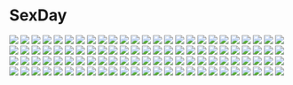 # SexDay
![](https://konachan.com/jpeg/e68fbc89f5e2b463d4c4080d27d8ed45/Konachan.com%20-%20121705%20blue_eyes%20bow%20game_cg%20kisaki_mio%20komori_kei%20pink_hair%20pussy%20pussy_juice%20ricotta%20short_hair%20skirt%20skirt_lift%20spread_legs%20spread_pussy%20uncensored.jpg)
![](https://konachan.com/image/76937d3d154c93af3892f6063dfa03a7/Konachan.com%20-%2087392%202girls%20blue_eyes%20blue_hair%20bow%20cirno%20dress%20fairy%20gloves%20hat%20headphones%20mystia_lorelei%20pink_hair%20robce_lee%20thighhighs%20touhou%20watermark%20wings.jpg)
![](https://konachan.com/jpeg/4a5834a51c6b2248d8f4681a60b89afe/Konachan.com%20-%20306424%20ass%20clouds%20dress%20flowers%20green_eyes%20hc%20horns%20long_hair%20nopan%20pink_hair%20reflection%20sky%20torii%20virtual_dimension_project%20water%20watermark%20xiao_xi.jpg)
![](https://konachan.com/jpeg/e9a44ff1578201647fd58842da566f49/Konachan.com%20-%20215328%20anthropomorphism%20breasts%20eyepatch%20gloves%20handjob%20kantai_collection%20panties%20penis%20short_hair%20thighhighs%20underwear%20wa_%28genryusui%29%20yellow_eyes.jpg)
![](https://konachan.com/image/fe644d00e0464c9ed08ac66debc87e31/Konachan.com%20-%2029221%20littlewitch%20oyari_ashito%20white.jpg)
![](https://konachan.com/image/7e45bf1f5e3c11b67ff0c45c4c43ab64/Konachan.com%20-%20175737%20blue_hair%20blush%20boots%20bow%20brown_hair%20cirno%20dress%20drink%20fairy%20food%20group%20hat%20ibuki_suika%20kiss%20long_hair%20red_eyes%20sake%20shoujo_ai%20silhouette%20touhou.jpg)
![](https://konachan.com/jpeg/45ee7e6d8cf7f83838fd809eaeb6b574/Konachan.com%20-%20261018%20aqua_eyes%20blush%20breasts%20cleavage%20dress%20gray_hair%20ko_yu%20long_hair%20no_bra%20original%20ponytail%20thighhighs%20zettai_ryouiki.jpg)
![](https://konachan.com/image/13935a77be6d26617818e7d0d8425513/Konachan.com%20-%20240690%20ban%20bikini_top%20breasts%20dead_or_alive%20long_hair%20nyotengu%20purple_eyes.jpg)
![](https://konachan.com/jpeg/cfa1bffca12a4b9d45f52e6bb318502a/Konachan.com%20-%20279833%20aqua_eyes%20ass%20bike_shorts%20blush%20breasts%20brown_hair%20cropped%20cum%20haruka_%28pokemon%29%20lasterk%20nipples%20pokemon%20satoshi_%28pokemon%29%20sex%20shorts.jpg)
![](https://konachan.com/jpeg/a5b7475a047ec09de3949f97286006d3/Konachan.com%20-%20167182%20blonde_hair%20blush%20bow%20choker%20elbow_gloves%20game_cg%20gloves%20long_hair%20natsume_eri%20purple_eyes%20ribbons%20skirt%20thighhighs%20tsuji_kokoro%20twintails%20water.jpg)
![](https://konachan.com/image/a28749a19d7b6796ceac5b8fc8f0a913/Konachan.com%20-%20119581%20black_hair%20blue_hair%20blush%20car%20food%20green_eyes%20long_hair%20orange_eyes%20scarf%20short_hair%20shorts%20tagme%20tan_taka.jpg)
![](https://konachan.com/image/efae6ea1cd2aa2c74bce8d78e0607314/Konachan.com%20-%20249931%20armor%20barefoot%20breasts%20cameltoe%20gloves%20katarina%20logo%20long_hair%20navel%20nipples%20no_bra%20red_hair%20scar%20skintight%20tattoo%20tofuubear%20topless%20watermark.jpg)
![](https://konachan.com/image/4d2be49fd1d09815b24d8250b4554e1e/Konachan.com%20-%2017879%20takamichi.jpg)
![](https://konachan.com/image/56be0497779f3d5485c7bb132931cbb0/Konachan.com%20-%20168232%20bra%20breasts%20brown_eyes%20brown_hair%20moonshiner%20ninoko%20nipples%20open_shirt%20original%20panties%20panty_pull%20tie%20underwear%20wet%20zoom_layer.jpg)
![](https://konachan.com/jpeg/94862b4bf83058e27fa55be3f3bec004/Konachan.com%20-%20251535%20anthropomorphism%20bow%20bra%20breasts%20cleavage%20cropped%20gin00%20green_eyes%20green_hair%20long_hair%20navel%20panties%20suzuya_%28kancolle%29%20underwear%20white.jpg)
![](https://konachan.com/image/54f56fbf7bc9b31d62845cfda958ac34/Konachan.com%20-%20170619%20deep-sea_girl_%28vocaloid%29%20dress%20green_eyes%20green_hair%20hatsune_miku%20long_hair%20soulkiller%20tears%20twintails%20vocaloid.jpg)
![](https://konachan.com/jpeg/43081e8b19d6ee77dbeb8d54ed3b7336/Konachan.com%20-%20232909%20animal%20cat%20chelsea_soft%20game_cg%20koi_wa_yumemiru_mouretsu_girl%21%20nae-nae%20nekojou_erika%20panties%20school_uniform%20thighhighs%20underwear.jpg)
![](https://konachan.com/image/1580bb77ee3082eed009f4ec1d55fd52/Konachan.com%20-%2022560%20christmas.jpg)
![](https://konachan.com/image/bb2693adc86ebabe1b3c00a812546150/Konachan.com%20-%2099388%20emiya_kiritsugu%20fate_%28series%29%20fate_stay_night%20fate_zero%20skyt2.jpg)
![](https://konachan.com/jpeg/139db1c402a9107e79ff0942760193be/Konachan.com%20-%20181230%20ass%20ass_grab%20blue_eyes%20blue_gale%20brown_hair%20game_cg%20natsu_doki%21%20nemitarou%20panties%20see_through%20short_hair%20skirt%20takanaka_mari%20underwear%20wet.jpg)
![](https://konachan.com/image/d846e27733c503e278ab2fa98837621b/Konachan.com%20-%20185826%202girls%20blue_eyes%20choker%20gray_hair%20green_eyes%20long_hair%20luo_tianyi%20navel%20short_hair%20shorts%20skirt%20socks%20twintails%20vocaloid%20whiisky%20wristwear%20yan_he.jpg)
![](https://konachan.com/jpeg/040de12436ada7977c0abdbae262c6da/Konachan.com%20-%20142997%202girls%20animal_ears%20brown_eyes%20brown_hair%20catgirl%20chen%20dqn_%28dqnww%29%20glasses%20hat%20leaves%20loli%20multiple_tails%20red_eyes%20short_hair%20tail%20touhou.jpg)
![](https://konachan.com/image/7d8a2f283b716f9f8e6b498eded8846f/Konachan.com%20-%20280913%20animal%20bird%20dress%20feathers%20halo%20monmusu_harem%20namaru_%28summer_dandy%29%20ponytail%20purple_eyes%20purple_hair%20sword%20thighhighs%20weapon%20wings%20zettai_ryouiki.jpg)
![](https://konachan.com/jpeg/7a1daa06d3ecd4483a19365170ef29b2/Konachan.com%20-%20176045%20black_eyes%20blue_eyes%20bow%20glasses%20green_eyes%20gun%20kamiki_izumo%20okumura_rin%20purple_eyes%20shima_renzou%20short_hair%20suguro_ryuji%20sword%20tie%20weapon.jpg)
![](https://konachan.com/jpeg/3006d7e44670e9b8385fdb5bc90dcb4b/Konachan.com%20-%2074346%20an2a%20blonde_hair%20kirisame_marisa%20long_hair%20ribbons%20stars%20touhou.jpg)
![](https://konachan.com/image/7331bbaf67c4d4393928c24160c9e728/Konachan.com%20-%20299367%20building%20niko_p%20original%20scenic%20signed%20sky%20tree.jpg)
![](https://konachan.com/jpeg/32144b57060669d43fbcc4c95c5d98d0/Konachan.com%20-%20196121%20aqua_eyes%20aqua_hair%20blush%20cake%20candy%20chocolate%20food%20fruit%20hatsune_miku%20kinokoko-kino%20long_hair%20skirt%20strawberry%20twintails%20valentine%20vocaloid.jpg)
![](https://konachan.com/image/49d7bbc96484d8818ffeaf7dbea650e2/Konachan.com%20-%2084762%20anthropomorphism%20blue_hair%20hat%20pixiv-tan%20thighhighs%20white.jpg)
![](https://konachan.com/image/402f76d0cca2920d5a52fe6c39a8858b/Konachan.com%20-%20305537%20apron%20bed%20blue_eyes%20blue_hair%20blush%20breasts%20cleavage%20flowers%20garter_belt%20headdress%20maid%20minncn%20petals%20rem_%28re%3Azero%29%20short_hair%20stockings.jpg)
![](https://konachan.com/jpeg/fe5a65bcb85b7ce1fb26eaa40007cdf9/Konachan.com%20-%20183380%20aircraft%20animal%20bird%20boots%20clouds%20gloves%20goggles%20gray_hair%20hinapikorin%20long_hair%20male%20motorcycle%20original%20scarf%20short_hair%20sunset.jpg)
![](https://konachan.com/jpeg/cdf11b992db6661494c4d0b46e7de7f9/Konachan.com%20-%20244118%20aliasing%20breasts%20fate_grand_order%20fate_%28series%29%20mito_yoshihiro%20naked_shirt%20navel%20no_bra%20nopan%20open_shirt%20pink_hair%20short_hair%20thighhighs%20yellow_eyes.jpg)
![](https://konachan.com/jpeg/6578386b152d6604ad0021723037ee6d/Konachan.com%20-%20278099%202girls%20aliasing%20apron%20black_hair%20breasts%20chinese_dress%20cleavage%20horns%20iiiroha%20long_hair%20orange_eyes%20orange_hair%20original%20pointed_ears%20yellow_eyes.jpg)
![](https://konachan.com/image/6e29d1eb21f7605d3418f06a7822bb64/Konachan.com%20-%20290141%20animal_ears%20ass%20black_eyes%20black_hair%20breasts%20catgirl%20cleavage%20long_hair%20original%20pantyhose%20peter_pan_%28adtc7243%29%20tail.jpg)
![](https://konachan.com/image/ed3c00ffa9c798b5f886102b91863be4/Konachan.com%20-%20114061%20akaito%20all_male%20kagamine_len%20kaito%20male%20vocaloid.jpg)
![](https://konachan.com/jpeg/979cd14bf247ae49f28f878a26cff780/Konachan.com%20-%20139579%20ball%20basketball%20game_cg%20hatsukoi_1_1%20katagiri_yuuma%20male%20morino_yukino%20sport.jpg)
![](https://konachan.com/image/ed35664f5c511441b4c352fa1d2978f1/Konachan.com%20-%2095780%20akatsuki_no_goei%20blonde_hair%20blue_eyes%20guitar%20instrument%20kurayashiki_tae%20long_hair%20nikaidoh_reika%20red_hair%20syangrila%20tomose_shunsaku.jpg)
![](https://konachan.com/image/57e2d18367102141708f779ff3c762e1/Konachan.com%20-%2033325%20white_breath.jpg)
![](https://konachan.com/image/e374f6f7ea5c43e76c89b1a02e846f1b/Konachan.com%20-%20204793%20blush%20breast_hold%20brown_eyes%20brown_hair%20cum%20fingering%20flat_chest%20masturbation%20nipples%20no_bra%20nopan%20pussy%20short_hair%20spread_legs%20tarou%20thighhighs.jpg)
![](https://konachan.com/image/ce0de601627fa08057625139b579f02a/Konachan.com%20-%2042818%20nanase_narue%20narue_no_sekai%20yagi_hajime.jpg)
![](https://konachan.com/jpeg/a9b01bbc9b468c26384c88ff967cb6c0/Konachan.com%20-%20260977%20brown_hair%20card_captor_sakura%20crown%20dress%20feathers%20gloves%20green_eyes%20kinomoto_sakura%20purinko%20ribbons%20short_hair%20wand.jpg)
![](https://konachan.com/image/824b1e7e69ce9f20dac7db37acfb50eb/Konachan.com%20-%2072910%20angel_beats%21%20guitar%20instrument%20iwasawa_masami%20jpeg_artifacts%20yui_%28angel_beats%21%29.jpg)
![](https://konachan.com/jpeg/2c006b670304b44315b376a6ad36d664/Konachan.com%20-%2080742%20ai%20blue_hair%20nerine%20pointed_ears%20red_eyes%20sage%20shuffle%20suzuhira_hiro%20tick_tack.jpg)
![](https://konachan.com/image/71cce3056c4f5d32584452a188e53273/Konachan.com%20-%2091726%20black_hair%20close%20durarara%21%21%20glasses%20katana%20maisaki%20red_eyes%20school_uniform%20short_hair%20sonohara_anri%20sword%20weapon.jpg)
![](https://konachan.com/image/04bc49417b68f14c06e28277e06fd968/Konachan.com%20-%2037959%20aquaplus%20game_cg%20leaf%20mitsumi_misato%20to_heart%20to_heart_2.jpg)
![](https://konachan.com/jpeg/ae893ff7417533b93f3051f96db97607/Konachan.com%20-%20228153%20blush%20breasts%20gray_hair%20haryuu_%28poetto%29%20konpaku_youmu%20loli%20nipples%20no_bra%20open_shirt%20short_hair%20touhou%20undressing.jpg)
![](https://konachan.com/jpeg/d7728bf95d7c8a02d47302b84294db1f/Konachan.com%20-%20235343%20akinashi_yuu%20beach%20bikini%20black_hair%20blush%20breasts%20drink%20food%20fruit%20game_cg%20navel%20pink_eyes%20shorts%20swimsuit%20tobisawa_misaki%20tree%20water%20wet.jpg)
![](https://konachan.com/jpeg/91fe0551171e1f387a24f7ffa9b475e2/Konachan.com%20-%20225731%20ass%20bell%20breasts%20catgirl%20cleavage%20clouds%20drums%20foxgirl%20garter%20glasses%20guitar%20katana%20kiltaka%20mecha%20original%20piano%20rope%20sky%20sword%20tail%20torii%20weapon.jpg)
![](https://konachan.com/jpeg/57d7ebb832ddfa0d1f5435b921d7f837/Konachan.com%20-%20287496%20aliasing%20anthropomorphism%20azur_lane%20colorado_%28azur_lane%29%20cotton_kanzaki%20gradient%20gray_hair%20headband%20long_hair%20red_eyes%20thighhighs%20weapon.jpg)
![](https://konachan.com/jpeg/bd8f775331bed23faa5c795b3a6ab605/Konachan.com%20-%20281939%20azur_lane%20breasts%20irohasu%20kick%20long_hair%20navel%20no_bra%20orange_eyes%20panties%20red_hair%20skirt%20tears%20thighhighs%20twintails%20underboob%20underwear%20upskirt.jpg)
![](https://konachan.com/jpeg/ad4841443ca0a4856acab890f7e71f6d/Konachan.com%20-%20190390%20maullarmaullar%20sekibanki%20touhou%20transparent.jpg)
![](https://konachan.com/jpeg/e3599f0746e6332d58588efa51b95c1b/Konachan.com%20-%20189809%202girls%20blush%20breasts%20brown_hair%20dengeki_hime%20makinose_mai%20makinose_mayu%20nipples%20no_bra%20open_shirt%20panties%20peassoft%20pink_hair%20school_uniform%20underwear.jpg)
![](https://konachan.com/image/5dce5d4f756155757547865708417c7f/Konachan.com%20-%20276239%20black_hair%20braids%20japanese_clothes%20kneehighs%20long_hair%20original%20ponytail%20red_eyes%20reflection%20saraki%20signed%20skirt%20socks%20umbrella.jpg)
![](https://konachan.com/image/e49a59771395982e00ae5eb467f1fc86/Konachan.com%20-%20286228%20aqua_eyes%20azuki_yui%20bikini%20black_hair%20blush%20bow%20garter%20headdress%20idolmaster%20long_hair%20microphone%20navel%20ponytail%20sagisawa_fumika%20swimsuit%20wristwear.jpg)
![](https://konachan.com/jpeg/75b232a3ae68cf39e7ac1defc02da931/Konachan.com%20-%20299730%20black_hair%20blush%20braids%20butterfly%20close%20flowers%20instrument%20kinoruru_toiro%20long_hair%20original%20rose%20violin.jpg)
![](https://konachan.com/jpeg/8c415dc25772666f82d00636a599c86d/Konachan.com%20-%20298908%20animal_ears%20aqua_eyes%20gray%20headband%20original%20short_hair%20wadanaka%20white_hair.jpg)
![](https://konachan.com/jpeg/7b60ecfceaba11a9a2ef76bac2a33468/Konachan.com%20-%2037388%20kiddy_girl-and%20kiddy_grade%20q-feuille%20thighhighs%20transparent%20vector.jpg)
![](https://konachan.com/jpeg/d8d5a4806e1ae4ec6c0c37e40c088a36/Konachan.com%20-%20227381%20anastasia_hoshin%20crusch_karsten%20emilia_%28re%3Azero%29%20hk_%28zxd0554%29%20priscilla_barielle%20re%3Azero_kara_hajimeru_isekai_seikatsu.jpg)
![](https://konachan.com/image/b5a128b9d3c90b1cd79ad682a6f120df/Konachan.com%20-%2011243%20blonde_hair%20brown_eyes%20chii%20chobits%20long_hair%20nude%20sideboob.jpg)
![](https://konachan.com/image/b7b5348cc58a9f0c342bf53fdef70cf0/Konachan.com%20-%20115966%202girls%20blonde_hair%20blue_eyes%20book%20bow%20dress%20hat%20kirisame_marisa%20ldld2%20long_hair%20patchouli_knowledge%20purple_hair%20signed%20touhou%20witch.jpg)
![](https://konachan.com/image/7b07d1aebd22e5521461c72b209a6bc2/Konachan.com%20-%2098782%20ass%20breasts%20kurochijo%20nipples%20original%20panties%20red_eyes%20shuugetsu_karasu%20underwear.jpg)
![](https://konachan.com/jpeg/918edcb9881b00f97f2460edde29177b/Konachan.com%20-%2018160%20kobushi_abiru%20sayonara_zetsubou_sensei.jpg)
![](https://konachan.com/image/ccd9d944d2ecb44ddce60b9325ad6f85/Konachan.com%20-%20282814%20animal_ears%20anus%20ass%20bed%20blush%20bra%20cameltoe%20catgirl%20long_hair%20panties%20purple_hair%20pussy%20see_through%20sideboob%20underwear%20voiceroid%20wet%20wristwear.jpg)
![](https://konachan.com/image/a0b8c3e95e4c42c068c608602c200168/Konachan.com%20-%2075034%20hatsune_miku%20twintails%20vocaloid.jpg)
![](https://konachan.com/image/e879650dcf2392f9a71ba6b7419c5e29/Konachan.com%20-%20181832%202girls%20akemi_homura%20akuma_homura%20black_hair%20caramel_%28caramelmalt%29%20elbow_gloves%20gloves%20kaname_madoka%20pink_hair%20ultimate_madoka%20wings.jpg)
![](https://konachan.com/jpeg/998242be3f6ebaf1cb93596951cb2546/Konachan.com%20-%20274263%20anthropomorphism%20beach%20blonde_hair%20blue_eyes%20dark_skin%20dress%20pussy%20see_through%20summer_dress%20tagme_%28artist%29%20tan_lines%20third-party_edit%20uncensored%20water.jpg)
![](https://konachan.com/jpeg/bcdfa5c8283961175ef901afa5f5c86a/Konachan.com%20-%20297502%20barefoot%20bed%20blue_hair%20breasts%20choker%20drink%20long_hair%20miko_92%20no_bra%20open_shirt%20original%20panties%20purple_eyes%20shirt%20striped_panties%20underwear.jpg)
![](https://konachan.com/image/f68449490091f41f516dcaa4904d2068/Konachan.com%20-%2062131%20hatsune_miku%20vocaloid.jpg)
![](https://konachan.com/jpeg/f24149465353e8094a5c7a0eeb143cdf/Konachan.com%20-%20281527%20anthropomorphism%20aqua_eyes%20azur_lane%20breast_hold%20breasts%20cleavage%20clouds%20dress%20elbow_gloves%20gloves%20hat%20long_hair%20sky%20white_hair%20yamanokami_eaka.jpg)
![](https://konachan.com/image/dca242eee6be783b4fcde8d87d3d6305/Konachan.com%20-%20197597%20elrowa%20hatsune_miku%20scenic%20vocaloid.jpg)
![](https://konachan.com/image/e2cbdf316e340d063debeda34c933665/Konachan.com%20-%20237023%20blue_hair%20boots%20breasts%20dress%20hayami_kanade%20idolmaster%20idolmaster_cinderella_girls%20ilo%20petals%20short_hair%20yellow_eyes.jpg)
![](https://konachan.com/image/4fe6e9e0aab119494a6d429fcf98a17e/Konachan.com%20-%20148506%20bow_%28weapon%29%20kazutaka%20original%20tagme%20weapon.jpg)
![](https://konachan.com/jpeg/b16efef8b6d40b167dcb42a346878daf/Konachan.com%20-%20254430%20dress%20elbow_gloves%20gloves%20gray_hair%20guitar%20instrument%20long_hair%20microphone%20piano%20sky%20stars%20thighhighs%20twintails%20vocaloid%20waifu2x%20xingchen%20yellow_eyes.jpg)
![](https://konachan.com/image/96d15664cca37643cf8d05b1fbf1b490/Konachan.com%20-%20269852%20animal%20blue_eyes%20brown_hair%20gegege_no_kitaro%20gomezu%20inuyama_mana%20nude%20snake%20spread_legs%20white.jpg)
![](https://konachan.com/jpeg/1b6e0f0d5ca7d58864ffc30774885eba/Konachan.com%20-%20139983%20alexander_%28eiyuu_senki%29%20aristoteles_%28eiyuu_senki%29%20breasts%20brown_hair%20eiyuu_senki%20game_cg%20glasses%20nipples%20nude%20oyari_ashito%20pink_hair%20sex%20wet.jpg)
![](https://konachan.com/image/3ca3384b17849220d8b3e55dcf15593f/Konachan.com%20-%2090519%20akai_ito%20aoi_shiro%20breasts%20cleavage%20hal%20hatou_kei%20hatou_yumei%20japanese_clothes%20nami_%28aoi_shiro%29%20osanai_shouko%20school_uniform%20yukata.jpg)
![](https://konachan.com/image/1b0cc8d94b1fa9917c122daa74694911/Konachan.com%20-%2012427%20animal_ears%20azuma_hatsumi%20yami_to_boushi_to_hon_no_tabibito.jpg)
![](https://konachan.com/image/471a6f68848a2ce4576c75ee4bfe4af5/Konachan.com%20-%20304641%20akashio%20blush%20brown_eyes%20brown_hair%20girls_und_panzer%20headband%20panty_pull%20shimada_arisu%20skirt%20teddy_bear%20thighhighs%20twintails%20zettai_ryouiki.jpg)
![](https://konachan.com/jpeg/e0fb3f83c24c13224d6c70fde6a5ad05/Konachan.com%20-%20182210%20astralair_no_shiroki_towa%20favorite%20hat%20japanese_clothes%20loli%20long_hair%20miko%20red_eyes%20shida_kazuhiro%20yuuki_%28astralair_no_shiroki_towa%29.jpg)
![](https://konachan.com/image/662b42335a8410bc8fa1d9c2b3327127/Konachan.com%20-%20169004%20brown_eyes%20loli%20long_hair%20mahou_shoujo_madoka_magica%20momoe_nagisa%20pantyhose%20shiroi_karasu%20tomoe_mami%20white_hair.jpg)
![](https://konachan.com/image/5e763ace35f74716fd202605db91561e/Konachan.com%20-%20107230%20blue_eyes%20blue_hair%20blush%20cosplay%20fang%20hat%20ikamusume%20loli%20long_hair%20lucky_star%20natsumiya_yuzu%20school_uniform%20thighhighs%20zettai_ryouiki.jpg)
![](https://konachan.com/image/37fdaf014d3639285cac8f48325cfca0/Konachan.com%20-%20126210%202girls%20bed%20black_hair%20breasts%20cleavage%20louise_fran%C3%A7oise_le_blanc_de_la_valli%C3%A8re%20nyantype%20panties%20pink_hair%20scan%20siesta%20underwear%20zero_no_tsukaima.jpg)
![](https://konachan.com/jpeg/9772b226dc788e547994b20865a975b1/Konachan.com%20-%2043142%202girls%20fang%20kusakabe_misao%20lucky_star%20minegishi_ayano%20school_uniform.jpg)
![](https://konachan.com/image/74a0569654a8d3b1c047ea30d41fd501/Konachan.com%20-%2094944%20akasia%20animal_ears%20hat%20inubashiri_momiji%20katana%20red_eyes%20sword%20tail%20touhou%20weapon%20white_hair%20wolfgirl.jpg)
![](https://konachan.com/jpeg/7c3e4df38db60d0e5ab2c886342684fe/Konachan.com%20-%20203264%20black_hair%20blush%20boris_%28noborhys%29%20breasts%20dark_skin%20iris_%28pokemon%29%20navel%20nipples%20orange_eyes%20pokemon%20pubic_hair%20pussy_juice%20sex%20spread_legs%20wink.jpg)
![](https://konachan.com/jpeg/d04a51f69f615506530743788872b05f/Konachan.com%20-%2088029%20eureka%20eureka_seven%20undressing.jpg)
![](https://konachan.com/jpeg/50c398c7a9202d2fac3dbebd9f5e2412/Konachan.com%20-%20176919%20amagai_yukino%20blue_eyes%20breasts%20candysoft%20game_cg%20inase_kohane%20kneehighs%20long_hair%20navel%20nipples%20panties%20red_hair%20shirt_lift%20tsuyokiss_next%20underwear.jpg)
![](https://konachan.com/image/6e94553f41681cf995e93d66eba4785a/Konachan.com%20-%20280522%20black_hair%20breasts%20choker%20cleavage%20honkai_impact%20long_hair%20polychromatic%20purple_eyes%20raiden_mei%20sky%20sunset%20tree%20yinyu_%28nico%29.jpg)
![](https://konachan.com/image/7ae5735ca776f4b691c952232c3cc2ef/Konachan.com%20-%20187669%20aqua_hair%20blue_eyes%20hatsune_miku%20niwashi_%28yuyu%29%20skirt%20thighhighs%20tie%20twintails%20vocaloid%20wink.jpg)
![](https://konachan.com/jpeg/f55392ceb266b888b01725f2b9b5abe3/Konachan.com%20-%2070126%20animal_ears%20bakemonogatari%20catgirl%20close%20hanekawa_tsubasa%20monogatari_%28series%29%20vector%20white_hair.jpg)
![](https://konachan.com/image/e42278e9f97ca30bfad56a91f74db88e/Konachan.com%20-%20274073%20bed%20blush%20breasts%20green_eyes%20hoodie%20kibasuke%20long_hair%20navel%20nipples%20no_bra%20nopan%20original%20ponytail%20red_hair%20shirt_lift%20shorts.jpg)
![](https://konachan.com/jpeg/8af07407516404a2acc5c64126eeb749/Konachan.com%20-%20242520%202girls%20black_hair%20blush%20brown_eyes%20brown_hair%20close%20fang%20glasses%20loli%20long_hair%20original%20servachok%20short_hair.jpg)
![](https://konachan.com/image/a488cb406ecf5597d2f715349a732118/Konachan.com%20-%20207491%20aqua_eyes%20barefoot%20black_hair%20fullbottom%20long_hair%20nude%20ponytail%20sideboob.jpg)
![](https://konachan.com/image/395a1f7a21d1c0e566968f473a24da4e/Konachan.com%20-%20195776%20armor%20blush%20bow%20breasts%20chibi%20cleavage%20date_a_live%20greenteaneko%20long_hair%20navel%20purple_hair%20red_eyes%20yatogami_tohka.jpg)
![](https://konachan.com/image/9f4d821b3a192bf162275a626eb56b74/Konachan.com%20-%2079862%20k-on%21%20manabe_nodoka.jpg)
![](https://konachan.com/image/ce8c110255538e08a553a0b2467bca39/Konachan.com%20-%205613%20tagme.jpg)
![](https://konachan.com/image/fc900665d078735dcf678b8bcadc303f/Konachan.com%20-%2035654%20katana%20konpaku_youmu%20myon%20saigyouji_yuyuko%20sword%20touhou%20weapon.jpg)
![](https://konachan.com/image/5282b12407988d757cac95bdc944b30e/Konachan.com%20-%2085165%20alucard%20black_hair%20blonde_hair%20blood%20cross%20glasses%20gun%20hellsing%20integra_wingates_hellsing%20red_eyes%20vampire%20weapon.jpg)
![](https://konachan.com/image/46cacf3c0ac2de90b25c42cea5f26e87/Konachan.com%20-%20260471%20blonde_hair%20breast_hold%20breasts%20brown_eyes%20censored%20cum%20dark_skin%20navel%20nipples%20nude%20original%20penis%20pussy%20sex%20short_hair%20spread_legs%20wet%20wink.jpg)
![](https://konachan.com/image/3f320b8d422d771b3bca4e6d45520a02/Konachan.com%20-%20193651%20animal_ears%20bow%20bunny_ears%20bunnygirl%20dress%20kogaran%20long_hair%20pantyhose%20purple_eyes%20purple_hair%20twintails%20vocaloid%20voiceroid%20wristwear%20yuzuki_yukari.jpg)
![](https://konachan.com/jpeg/b50c693533f27558e3698e588f88bcf3/Konachan.com%20-%20176621%20blue_eyes%20blue_hair%20brown_hair%20candysoft%20game_cg%20gloves%20group%20haga_neko%20inase_kohane%20katana%20long_hair%20ponytail%20red_hair%20sword%20tie%20weapon%20yellow_eyes.jpg)
